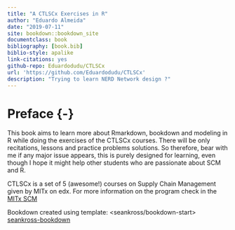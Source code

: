 ```yaml
--- 
title: "A CTLSCx Exercises in R"
author: "Eduardo Almeida"
date: "2019-07-11"
site: bookdown::bookdown_site
documentclass: book
bibliography: [book.bib]
biblio-style: apalike
link-citations: yes
github-repo: Eduardodudu/CTLSCx
url: 'https://github.com/Eduardodudu/CTLSCx'
description: "Trying to learn NERD Network design ?"
---
```


# Preface {-}

This book aims to learn more about Rmarkdown, bookdown and modeling in R while doing the exercises of the CTLSCx courses. There will be only recitations, lessons and practice problems solutions. So therefore, bear with me if any major issue appears, this is purely designed for learning, even though I hope it might help other students who are passionate about SCM and R.

CTLSCx is a set of 5  (awesome!) courses on Supply Chain Management given by MITx on edx. For more information on the program check in the <edx website> [MITx SCM](https://www.edx.org/micromasters/mitx-supply-chain-management)

Bookdown created using template: <seankross/bookdown-start> [seankross-bookdown](https://github.com/seankross/bookdown-start) 
